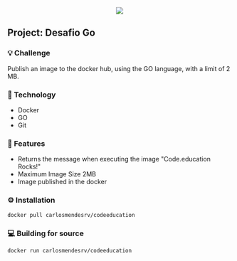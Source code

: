 <p align="center">
  <a href="https://www.instagram.com/devfullcycle/" target="blank"><img src="https://fullcycle.com.br/wp-content/themes/fullcycle-blog/application/img/logo-fullcycle.png"/></a>
</p>

## Project: Desafio Go

### 💡 Challenge
Publish an image to the docker hub, using the GO language, with a limit of 2 MB.

### 🚀 Technology
- Docker
- GO
- Git

### 📝 Features
- Returns the message when executing the image "Code.education Rocks!"
- Maximum Image Size 2MB
- Image published in the docker


### ⚙️ Installation
```shell
docker pull carlosmendesrv/codeeducation
```

### 💻️ Building for source
```shell
docker run carlosmendesrv/codeeducation
```
